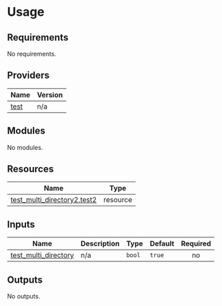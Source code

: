 # Usage

<!--- BEGIN_TF_DOCS --->
## Requirements

No requirements.

## Providers

| Name | Version |
|------|---------|
| <a name="provider_test"></a> [test](#provider\_test) | n/a |

## Modules

No modules.

## Resources

| Name | Type |
|------|------|
| [test_multi_directory2.test2](https://registry.terraform.io/providers/hashicorp/test/latest/docs/resources/multi_directory2) | resource |

## Inputs

| Name | Description | Type | Default | Required |
|------|-------------|------|---------|:--------:|
| <a name="input_test_multi_directory"></a> [test\_multi\_directory](#input\_test\_multi\_directory) | n/a | `bool` | `true` | no |

## Outputs

No outputs.

<!--- END_TF_DOCS --->

